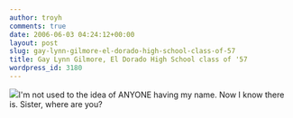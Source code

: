 ```yaml
---
author: troyh
comments: true
date: 2006-06-03 04:24:12+00:00
layout: post
slug: gay-lynn-gilmore-el-dorado-high-school-class-of-57
title: Gay Lynn Gilmore, El Dorado High School class of '57
wordpress_id: 3180
---
```


[![](http://www.ehs57class.bravepages.com/Gay%20Lynn%20Gilmore.jpg)](http://www.ehs57class.bravepages.com/ybook06.htm)I'm not used to the idea of ANYONE having my name.  Now I know there is.  Sister, where are you?
